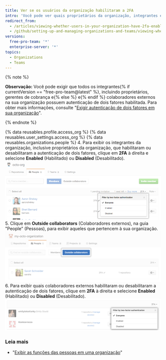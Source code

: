 ```yaml
---
title: Ver se os usuários da organização habilitaram a 2FA
intro: 'Você pode ver quais proprietários da organização, integrantes e colaboradores externos habilitaram a autenticação de dois fatores.'
redirect_from:
  - /articles/viewing-whether-users-in-your-organization-have-2fa-enabled
  - /github/setting-up-and-managing-organizations-and-teams/viewing-whether-users-in-your-organization-have-2fa-enabled
versions:
  free-pro-team: '*'
  enterprise-server: '*'
topics:
  - Organizations
  - Teams
---
```


{% note %}

**Observação:** Você pode exigir que todos os integrantes{% if currentVersion == "free-pro-team@latest" %}, incluindo proprietários, gerentes de cobrança e{% else %} e{% endif %} colaboradores externos na sua organização possuem autenticação de dois fatores habilitada. Para obter mais informações, consulte "[Exigir autenticação de dois fatores em sua organização](/articles/requiring-two-factor-authentication-in-your-organization)".

{% endnote %}

{% data reusables.profile.access_org %}
{% data reusables.user_settings.access_org %}
{% data reusables.organizations.people %}
4. Para exibir os integrantes da organização, inclusive proprietários da organização, que habilitaram ou desabilitaram a autenticação de dois fatores, clique em **2FA** à direita e selecione **Enabled** (Habilitado) ou **Disabled** (Desabilitado). ![filter-org-members-by-2fa](/assets/images/help/2fa/filter-org-members-by-2fa.png)
5. Clique em **Outside collaborators** (Colaboradores externos), na guia "People" (Pessoas), para exibir aqueles que pertencem à sua organização. ![select-outside-collaborators](/assets/images/help/organizations/select-outside-collaborators.png)
6. Para exibir quais colaboradores externos habilitaram ou desabilitaram a autenticação de dois fatores, clique em **2FA** à direita e selecione **Enabled** (Habilitado) ou **Disabled** (Desabilitado). ![filter-outside-collaborators-by-2fa](/assets/images/help/2fa/filter-outside-collaborators-by-2fa.png)

### Leia mais

- "[Exibir as funções das pessoas em uma organização](/articles/viewing-people-s-roles-in-an-organization)"
